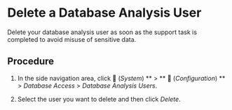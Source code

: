 <!-- loiob73e544147cf47bc949d327629088fac -->

<link rel="stylesheet" type="text/css" href="../css/sap-icons.css"/>

# Delete a Database Analysis User

Delete your database analysis user as soon as the support task is completed to avoid misuse of sensitive data.



## Procedure

1.  In the side navigation area, click <span class="FPA-icons"></span> \(*System*\) ** \> ** :wrench: \(*Configuration*\) ** \> *Database Access* \> *Database Analysis Users*.

2.  Select the user you want to delete and then click *Delete*.


